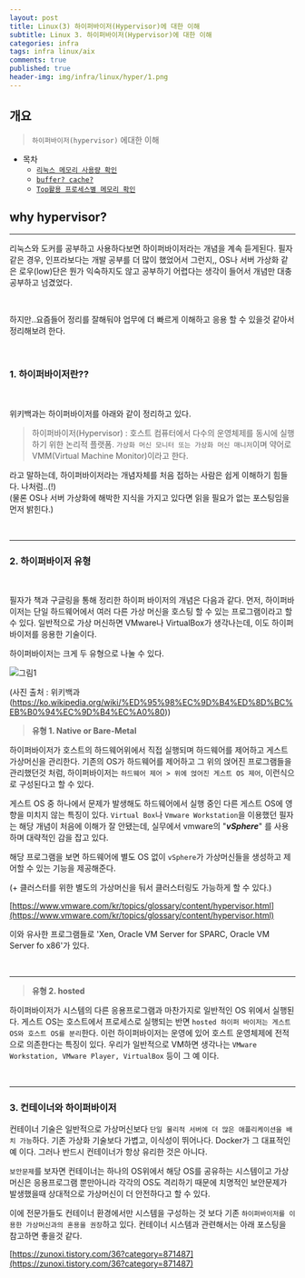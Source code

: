 ```yaml
---
layout: post
title: Linux(3) 하이퍼바이저(Hypervisor)에 대한 이해 
subtitle: Linux 3. 하이퍼바이저(Hypervisor)에 대한 이해
categories: infra
tags: infra linux/aix
comments: true
published: true
header-img: img/infra/linux/hyper/1.png
---
```


## 개요
> `하이퍼바이저(hypervisor)` 에대한 이해
  
- 목차
	- [`리눅스 메모리 사용량 확인`](#리눅스-메모리-사용량)
	- [`buffer? cache?`](#buffer-cache)
	- [`Top활용 프로세스별 메모리 확인`](#top활용-프로세스별-메모리-확인)
  
## why hypervisor?
---
리눅스와 도커를 공부하고 사용하다보면 하이퍼바이저라는 개념을 계속 듣게된다. 필자같은 경우, 인프라보다는 개발 공부를 더 많이 했었어서 그런지,, OS나 서버 가상화 같은 로우(low)단은 뭔가 익숙하지도 않고 공부하기 어렵다는 생각이 들어서 개념만 대충 공부하고 넘겼었다.

<br>

하지만..요즘들어 정리를 잘해둬야 업무에 더 빠르게 이해하고 응용 할 수 있을것 같아서 정리해보려 한다.

<br>


### **1\. 하이퍼바이저란??**

<br>

위키백과는 하이퍼바이저를 아래와 같이 정리하고 있다.

> 하이퍼바이저(Hypervisor) : 호스트 컴퓨터에서 다수의 운영체제를 동시에 실행하기 위한 논리적 플랫폼. `가상화 머신 모니터 또는 가상화 머신 매니저`이며 약어로 VMM(Virtual Machine Monitor)이라고 한다.

라고 말하는데, 하이퍼바이저라는 개념자체를 처음 접하는 사람은 쉽게 이해하기 힘들다. 나처럼..(!)  
(물론 OS나 서버 가상화에 해박한 지식을 가지고 있다면 읽을 필요가 없는 포스팅임을 먼저 밝힌다.)

<br>

---
### **2\. 하이퍼바이저 유형**

<br>

필자가 책과 구글링을 통해 정리한 하이퍼 바이저의 개념은 다음과 같다. 먼저, 하이퍼바이저는 단일 하드웨어에서 여러 다른 가상 머신을 호스팅 할 수 있는 프로그램이라고 할 수 있다. 일반적으로 가상 머신하면 VMware나 VirtualBox가 생각나는데, 이도 하이퍼바이저를 응용한 기술이다.

하이퍼바이저는 크게 두 유형으로 나눌 수 있다.

![그림1](https://cdn.jsdelivr.net/gh/zunoxi/zunoxi.github.io/assets/img/infra/linux/hyper/2.png)

(사진 출처 : 위키백과 (https://ko.wikipedia.org/wiki/%ED%95%98%EC%9D%B4%ED%8D%BC%EB%B0%94%EC%9D%B4%EC%A0%80))


> **유형 1. Native or Bare-Metal**

하이퍼바이저가 호스트의 하드웨어위에서 직접 실행되며 하드웨어를 제어하고 게스트 가상머신을 관리한다. 기존의 OS가 하드웨어를 제어하고 그 위의 얹어진 프로그램들을 관리했던것 처럼, 하이퍼바이저는 `하드웨어 제어 > 위에 얹어진 게스트 OS 제어`, 이런식으로 구성된다고 할 수 있다.

게스트 OS 중 하나에서 문제가 발생해도 하드웨어에서 실행 중인 다른 게스트 OS에 영향을 미치지 않는 특징이 있다. `Virtual Box`나 `Vmware Workstation`을 이용했던 필자는 해당 개념이 처음에 이해가 잘 안됐는데, 실무에서 vmware의 "_**vSphere**_" 를 사용하며 대략적인 감을 잡고 있다.

해당 프로그램을 보면 하드웨어에 별도 OS 없이 `vSphere`가 가상머신들을 생성하고 제어할 수 있는 기능을 제공해준다.

(+ 클러스터를 위한 별도의 가상머신을 둬서 클러스터링도 가능하게 할 수 있다.)

[https://www.vmware.com/kr/topics/glossary/content/hypervisor.html](https://www.vmware.com/kr/topics/glossary/content/hypervisor.html)

이와 유사한 프로그램들로 'Xen, Oracle VM Server for SPARC, Oracle VM Server fo x86'가 있다.

<br>

---

> **유형 2. hosted**

하이퍼바이저가 시스템의 다른 응용프로그램과 마찬가지로 일반적인 OS 위에서 실행된다. 게스트 OS는 호스트에서 프로세스로 실행되는 반면 `hosted 하이퍼 바이저는 게스트 OS와 호스트 OS를 분리`한다. 이런 하이퍼바이저는 운영에 있어 호스트 운영체제에 전적으로 의존한다는 특징이 있다. 우리가 일반적으로 VM하면 생각나는 `VMware Workstation, VMware Player, VirtualBox` 등이 그 예 이다.

<br>

---

### **3\. 컨테이너와 하이퍼바이저**

컨테이너 기술은 일반적으로 가상머신보다 `단일 물리적 서버에 더 많은 애플리케이션을 배치 가능`하다. 기존 가상화 기술보다 가볍고, 이식성이 뛰어나다. Docker가 그 대표적인 예 이다. 그러나 반드시 컨테이너가 항상 유리한 것은 아니다. 

`보안문제`를 보자면 컨테이너는 하나의 OS위에서 해당 OS를 공유하는 시스템이고 가상머신은 응용프로그램 뿐만아니라 각각의 OS도 격리하기 때문에 치명적인 보안문제가 발생했을때 상대적으로 가상머신이 더 안전하다고 할 수 있다.

이에 전문가들도 컨테이너 환경에서만 시스템을 구성하는 것 보다 기존 `하이퍼바이저를 이용한 가상머신과의 혼용을 권장`하고 있다. 컨테이너 시스템과 관련해서는 아래 포스팅을 참고하면 좋을것 같다.

[https://zunoxi.tistory.com/36?category=871487](https://zunoxi.tistory.com/36?category=871487)

